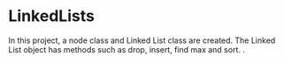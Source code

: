 # LinkedLists
In this project, a node class and Linked List class are created. The Linked List object has methods such as drop, insert, find max and sort. .
